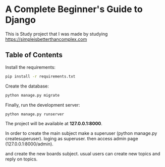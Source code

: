 # A Complete Beginner's Guide to Django

This is Study project that I was made by studying https://simpleisbetterthancomplex.com

## Table of Contents

Install the requirements:

```bash
pip install -r requirements.txt
```

Create the database:

```bash
python manage.py migrate
```

Finally, run the development server:

```bash
python manage.py runserver
```

The project will be available at **127.0.0.1:8000**.


In order to create the main subject make a superuser (python manage.py createsuperuser).
loging as superuser.
then access admin page (127.0.0.1:8000/admin).

and create the new boards subject.
usual users can create new topics and reply on topics.


